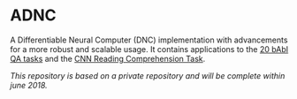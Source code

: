 # ADNC

A Differentiable Neural Computer (DNC) implementation with advancements for a more robust and scalable usage. It 
contains applications to the [20 bAbI QA tasks](https://research.fb.com/downloads/babi/) and the [CNN Reading 
Comprehension Task](https://github.com/danqi/rc-cnn-dailymail).  

_This repository is based on a private repository and will be complete within june 2018._